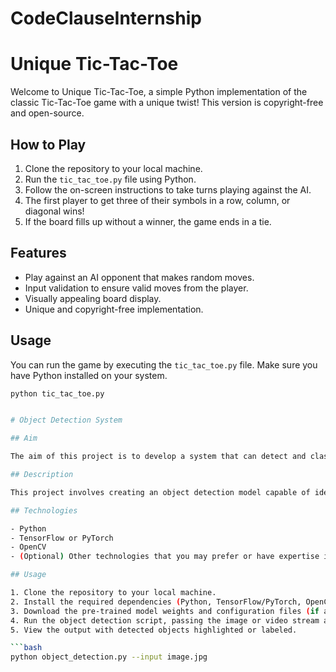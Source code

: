 # CodeClauseInternship

# Unique Tic-Tac-Toe

Welcome to Unique Tic-Tac-Toe, a simple Python implementation of the classic Tic-Tac-Toe game with a unique twist! This version is copyright-free and open-source.

## How to Play

1. Clone the repository to your local machine.
2. Run the `tic_tac_toe.py` file using Python.
3. Follow the on-screen instructions to take turns playing against the AI.
4. The first player to get three of their symbols in a row, column, or diagonal wins!
5. If the board fills up without a winner, the game ends in a tie.

## Features

- Play against an AI opponent that makes random moves.
- Input validation to ensure valid moves from the player.
- Visually appealing board display.
- Unique and copyright-free implementation.

## Usage

You can run the game by executing the `tic_tac_toe.py` file. Make sure you have Python installed on your system.

```bash
python tic_tac_toe.py


# Object Detection System

## Aim

The aim of this project is to develop a system that can detect and classify objects in images or video streams.

## Description

This project involves creating an object detection model capable of identifying and locating multiple objects within an image or video. We will utilize a pre-trained model such as YOLO (You Only Look Once) or Faster R-CNN and customize it to detect specific objects of interest.

## Technologies

- Python
- TensorFlow or PyTorch
- OpenCV
- (Optional) Other technologies that you may prefer or have expertise in.

## Usage

1. Clone the repository to your local machine.
2. Install the required dependencies (Python, TensorFlow/PyTorch, OpenCV, etc.).
3. Download the pre-trained model weights and configuration files (if applicable).
4. Run the object detection script, passing the image or video stream as input.
5. View the output with detected objects highlighted or labeled.

```bash
python object_detection.py --input image.jpg
